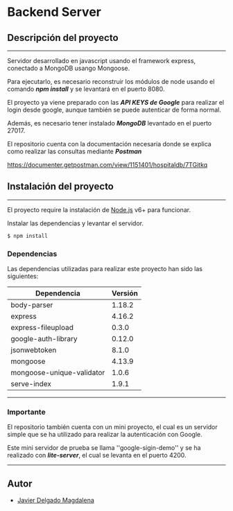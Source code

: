 # Backend Server 

## Descripción del proyecto
---

Servidor desarrollado en javascript usando el framework express, 
conectado a MongoDB usango Mongoose.

Para ejecutarlo, es necesario reconstruir los módulos de node usando el comando ***npm install*** y se levantará en el puerto 8080.

El proyecto ya viene preparado con las ***API KEYS de Google*** para realizar el login desde google, aunque también se puede autenticar de forma normal.

Además, es necesario tener instalado ***MongoDB*** levantado en el puerto 27017.

El repositorio cuenta con la documentación necesaria donde se explica como realizar las consultas mediante ***Postman***

https://documenter.getpostman.com/view/1151401/hospitaldb/7TGitkq

## Instalación del proyecto
---

El proyecto require la instalación de [Node.js](https://nodejs.org/) v6+ para funcionar.

Instalar las dependencias y levantar el servidor.

```sh
$ npm install
```

### Dependencias

Las dependencias utilizadas para realizar este proyecto han sido las siguientes:

| Dependencia | Versión |
| ------ |  ------ |
| body-parser | 1.18.2 |
| express | 4.16.2 |
| express-fileupload | 0.3.0 |
| google-auth-library | 0.12.0 |
| jsonwebtoken | 8.1.0 |
| mongoose | 4.13.9 |
| mongoose-unique-validator | 1.0.6 |
| serve-index | 1.9.1 |

---

### Importante

El repositorio también cuenta con un mini proyecto, el cual es un servidor simple que se ha utilizado para realizar la autenticación con Google.

Este mini servidor de prueba se llama ''google-sigin-demo'' y se ha realizado con ***lite-server***, el cual se levanta en el puerto 4200.

---

Autor
---
* [Javier Delgado Magdalena](http://www.linkedin.com/pub/javier-delgado-magdalena/33/9a1/226)
